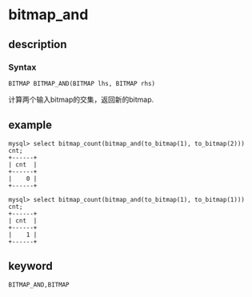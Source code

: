 <!-- 
Licensed to the Apache Software Foundation (ASF) under one
or more contributor license agreements.  See the NOTICE file
distributed with this work for additional information
regarding copyright ownership.  The ASF licenses this file
to you under the Apache License, Version 2.0 (the
"License"); you may not use this file except in compliance
with the License.  You may obtain a copy of the License at

  http://www.apache.org/licenses/LICENSE-2.0

Unless required by applicable law or agreed to in writing,
software distributed under the License is distributed on an
"AS IS" BASIS, WITHOUT WARRANTIES OR CONDITIONS OF ANY
KIND, either express or implied.  See the License for the
specific language governing permissions and limitations
under the License.
-->

# bitmap_and
## description
### Syntax

`BITMAP BITMAP_AND(BITMAP lhs, BITMAP rhs)`

计算两个输入bitmap的交集，返回新的bitmap.

## example

```
mysql> select bitmap_count(bitmap_and(to_bitmap(1), to_bitmap(2))) cnt;
+------+
| cnt  |
+------+
|    0 |
+------+

mysql> select bitmap_count(bitmap_and(to_bitmap(1), to_bitmap(1))) cnt;
+------+
| cnt  |
+------+
|    1 |
+------+
```

## keyword

    BITMAP_AND,BITMAP
